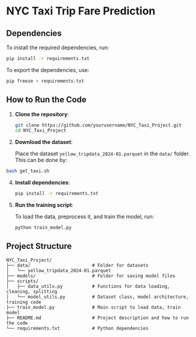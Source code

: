 # NYC Taxi Trip Fare Prediction

## Dependencies

To install the required dependencies, run:

```bash
pip install -r requirements.txt
```

To export the dependencies, use:

```bash
pip freeze > requirements.txt
```

## How to Run the Code

1. **Clone the repository**:

   ```bash
   git clone https://github.com/yourusername/NYC_Taxi_Project.git
   cd NYC_Taxi_Project
   ```

2. **Download the dataset**:

   Place the dataset `yellow_tripdata_2024-01.parquet` in the `data/` folder.
   This can be done by:
   
  ```bash
  bash get_taxi.sh
   ```

4. **Install dependencies**:

   ```bash
   pip install -r requirements.txt
   ```

5. **Run the training script**:

   To load the data, preprocess it, and train the model, run:

   ```bash
   python train_model.py
   ```

## Project Structure

```
NYC_Taxi_Project/
├── data/                       # Folder for datasets
│   └── yellow_tripdata_2024-01.parquet
├── models/                     # Folder for saving model files
├── scripts/
│   ├── data_utils.py           # Functions for data loading, cleaning, splitting
│   └── model_utils.py          # Dataset class, model architecture, training code
├── train_model.py              # Main script to load data, train model
├── README.md                   # Project description and how to run the code
└── requirements.txt            # Python dependencies
```
